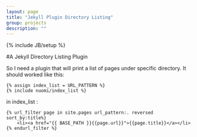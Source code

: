 ```yaml
---
layout: page
title: "Jekyll Plugin Directory Listing"
group: projects
description: ""
---
```

{% include JB/setup %}

#A Jekyll Directory Listing Plugin

So I need a plugin that will print a list of pages under specific directory. It should worked like this:

    {% assign index_list = URL_PATTERN %}
    {% include nuomi/index_list %}

in index_list :

    {% url_filter page in site.pages url_pattern:. reversed sort_by:title%}
        <li><a href="{{ BASE_PATH }}{{page.url}}">{{page.title}}</a></li>
    {% endurl_filter %}

